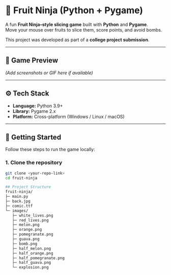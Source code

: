 # 🍉 Fruit Ninja (Python + Pygame)

A fun **Fruit Ninja–style slicing game** built with **Python** and **Pygame**.  
Move your mouse over fruits to slice them, score points, and avoid bombs.  

This project was developed as part of a **college project submission**.

---

## 📸 Game Preview

*(Add screenshots or GIF here if available)*

---

## ⚙️ Tech Stack

- **Language:** Python 3.9+  
- **Library:** Pygame 2.x  
- **Platform:** Cross-platform (Windows / Linux / macOS)

---

## 🚀 Getting Started

Follow these steps to run the game locally:

### 1. Clone the repository
```bash
git clone <your-repo-link>
cd fruit-ninja

## Project Structure
fruit-ninja/
├─ main.py
├─ back.jpg
├─ comic.ttf
└─ images/
   ├─ white_lives.png
   ├─ red_lives.png
   ├─ melon.png
   ├─ orange.png
   ├─ pomegranate.png
   ├─ guava.png
   ├─ bomb.png
   ├─ half_melon.png
   ├─ half_orange.png
   ├─ half_pomegranate.png
   ├─ half_guava.png
   └─ explosion.png
